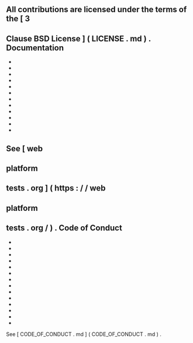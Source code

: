 All
contributions
are
licensed
under
the
terms
of
the
[
3
-
Clause
BSD
License
]
(
LICENSE
.
md
)
.
Documentation
-
-
-
-
-
-
-
-
-
-
-
-
-
See
[
web
-
platform
-
tests
.
org
]
(
https
:
/
/
web
-
platform
-
tests
.
org
/
)
.
Code
of
Conduct
-
-
-
-
-
-
-
-
-
-
-
-
-
-
-
See
[
CODE_OF_CONDUCT
.
md
]
(
CODE_OF_CONDUCT
.
md
)
.
